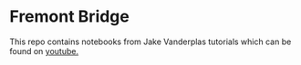 # Fremont Bridge

This repo contains notebooks from Jake Vanderplas tutorials which can be found on [youtube.][1]


[1]: https://www.youtube.com/watch?v=_ZEWDGpM-vM&list=PLYCpMb24GpOC704uO9svUrihl-HY1tTJJ

